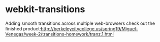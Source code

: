 # webkit-transitions
Adding smooth transitions across multiple web-browsers
check out the finished product:http://berkeleycitycollege.us/spring19/Miguel-Venegas/week-2/transitions-homework/tranz.1.html
